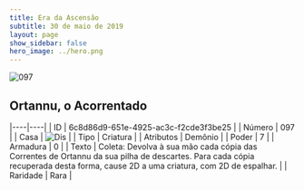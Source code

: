 ```yaml
---
title: Era da Ascensão
subtitle: 30 de maio de 2019
layout: page
show_sidebar: false
hero_image: ../hero.png
---
```


![097](https://cdn.keyforgegame.com/media/card_front/pt/435_097_92478J2XFV87_pt.png)

## Ortannu, o Acorrentado

|----|----|
| ID | 6c8d86d9-651e-4925-ac3c-f2cde3f3be25 |
| Número | 097 |
| Casa | ![Dis](https://archonarcana.com/images/thumb/e/e8/Dis.png/22px-Dis.png "Dis") |
| Tipo | Criatura |
| Atributos | Demônio |
| Poder | 7 |
| Armadura | 0 |
| Texto | Coleta: Devolva à sua mão cada cópia das Correntes de Ortannu da sua pilha de descartes. Para cada cópia recuperada desta forma, cause 2D a uma criatura, com 2D de espalhar. |
| Raridade | Rara |
